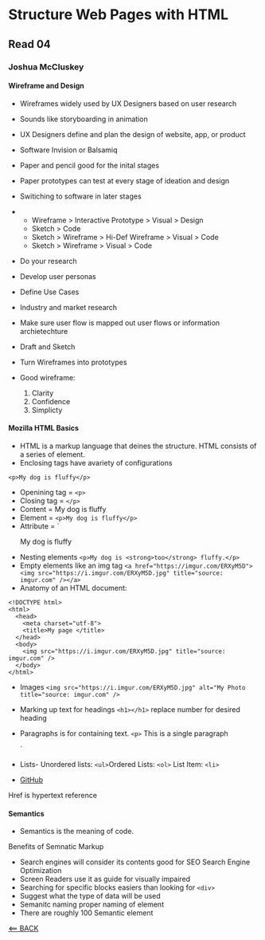 # Structure Web Pages with HTML

## Read 04

### Joshua McCluskey

#### Wireframe and Design

- Wireframes widely used by UX Designers based on user research
- Sounds like storyboarding in animation
- UX Designers define and plan the design of website, app, or product
- Software Invision or Balsamiq
- Paper and pencil good for the inital stages
- Paper prototypes can test at every stage of ideation and design
- Switiching to software in later stages
-
  - Wireframe > Interactive Prototype > Visual > Design
  - Sketch > Code
  - Sketch > Wireframe > Hi-Def Wireframe > Visual > Code
  - Sketch > Wireframe > Visual > Code

- Do your research
- Develop user personas
- Define Use Cases
- Industry and market research
- Make sure user flow is mapped out user flows or information archietechture
- Draft and Sketch
- Turn Wireframes into prototypes
- Good wireframe:
    1. Clarity
    2. Confidence
    3. Simplicty

#### Mozilla HTML Basics

- HTML is a markup language that deines the structure. HTML consists of a series of element.
- Enclosing tags have avariety of configurations

```
<p>My dog is fluffy</p>
```

- Openining tag = `<p>`
- Closing tag = `</p>`
- Content = My dog is fluffy
- Element = `<p>My dog is fluffy</p>`
- Attribute = `<p class="editor-note">My dog is fluffy</p>
- Nesting elements `<p>My dog is <strong>too</strong> fluffy.</p>`
- Empty elements like an img tag `<a href="https://imgur.com/ERXyM5D"><img src="https://i.imgur.com/ERXyM5D.jpg" title="source: imgur.com" /></a>`
- Anatomy of an HTML document:

```
<!DOCTYPE html>
<html>
  <head>
    <meta charset="utf-8">
    <title>My page </title>
  </head>
  <body>
    <img src="https://i.imgur.com/ERXyM5D.jpg" title="source: imgur.com" />
  </body>
</html>
```

- Images `<img src="https://i.imgur.com/ERXyM5D.jpg" alt="My Photo title="source: imgur.com" />`

- Marking up text for headings `<h1></h1>` replace number for desired heading
- Paragraphs is for containing text. `<p>` This is a single paragraph</p>
`
- Lists- Unordered lists: `<ul>`Ordered Lists: `<ol>` List Item: `<li>`
- <a href="https://www.github.com">GitHub</a>

Href is hypertext reference

#### Semantics

- Semantics is the meaning of code.

Benefits of Semnatic Markup

- Search engines will consider its contents good for SEO Search Engine Optimization
- Screen Readers use it as guide for visually impaired
- Searching for specific blocks easiers than looking for `<div>`
- Suggest what the type of data will be used
- Semanitc naming proper naming of element
- There are roughly 100 Semantic element

[<== BACK](README.md)
